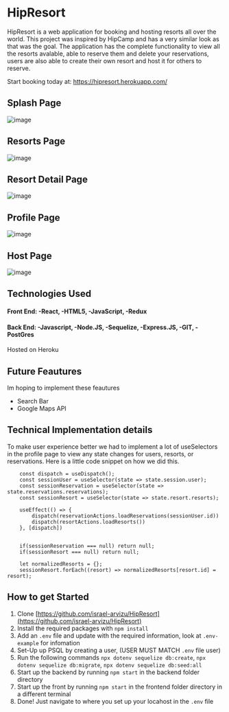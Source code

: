 # HipResort

HipResort is a web application for booking and hosting resorts all over the world. This project was inspired by HipCamp and has a very similar look as that was the goal. The 
application has the complete functionality to view all the resorts avalable, able to reserve them and delete your reservations, users are also able to create their own resort and 
host it for others to reserve.

Start booking today at: https://hipresort.herokuapp.com/ 

## Splash Page
![image](https://user-images.githubusercontent.com/99637335/172158652-e0bf4825-0f37-474a-992d-41d04524a135.png)

## Resorts Page
![image](https://user-images.githubusercontent.com/99637335/172158760-f89db96b-4bfa-4c93-9f27-df14e617c1c2.png)

## Resort Detail Page
![image](https://user-images.githubusercontent.com/99637335/172159055-13a7489f-540e-44a1-a5dd-54162b0500f2.png)

## Profile Page
![image](https://user-images.githubusercontent.com/99637335/172158853-1d3ce59a-8ab3-454b-b118-7a2b75876989.png)

## Host Page
![image](https://user-images.githubusercontent.com/99637335/172158927-7e850839-6fe2-49b3-b80e-4be221a610ca.png)

## Technologies Used
#### Front End: -React, -HTML5, -JavaScript, -Redux
#### Back End: -Javascript, -Node.JS, -Sequelize, -Express.JS, -GIT, -PostGres
Hosted on Heroku

## Future Feautures
Im hoping to implement these feautures
- Search Bar
- Google Maps API

## Technical Implementation details
To make user experience better we had to implement a lot of useSelectors in the profile page to view any state changes for users, resorts, or reservations.
Here is a little code snippet on how we did this.
``` 
    const dispatch = useDispatch();
    const sessionUser = useSelector(state => state.session.user);
    const sessionReservation = useSelector(state => state.reservations.reservations);
    const sessionResort = useSelector(state => state.resort.resorts);

    useEffect(() => {
        dispatch(reservationActions.loadReservations(sessionUser.id))
        dispatch(resortActions.loadResorts())
    }, [dispatch])


    if(sessionReservation === null) return null;
    if(sessionResort === null) return null;

    let normalizedResorts = {};
    sessionResort.forEach((resort) => normalizedResorts[resort.id] = resort);
```


## How to get Started

1. Clone [https://github.com/israel-arvizu/HipResort](https://github.com/israel-arvizu/HipResort)
2. Install the required packages with ``npm install``
3. Add an ``.env`` file and update with the required information, look at ``.env-example`` for infomation
4. Set-Up up PSQL by creating a user, (USER MUST MATCH ``.env`` file user) 
5. Run the following commands `npx dotenv sequelize db:create`, `npx dotenv sequelize db:migrate`, `npx dotenv sequelize db:seed:all`
6. Start up the backend by running `npm start` in the backend folder directory
7. Start up the front by running `npm start` in the frontend folder directory in a different terminal
8. Done! Just navigate to where you set up your locahost in the `.env` file
